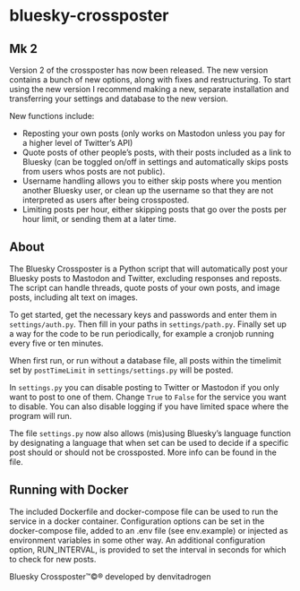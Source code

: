 # bluesky-crossposter

## Mk 2

Version 2 of the crossposter has now been released. The new version contains a bunch of new options, along with fixes and restructuring. To start using the new version I recommend making a new, separate installation and transferring your settings and database to the new version.

New functions include:

- Reposting your own posts (only works on Mastodon unless you pay for a higher level of Twitter’s API)
- Quote posts of other people’s posts, with their posts included as a link to Bluesky (can be toggled on/off in settings and automatically skips posts from users whos posts are not public).
- Username handling allows you to either skip posts where you mention another Bluesky user, or clean up the username so that they are not interpreted as users after being crossposted.
- Limiting posts per hour, either skipping posts that go over the posts per hour limit, or sending them at a later time.

## About

The Bluesky Crossposter is a Python script that will automatically post your Bluesky posts to Mastodon and Twitter, excluding responses and reposts. The script can handle threads, quote posts of your own posts, and image posts, including alt text on images.

To get started, get the necessary keys and passwords and enter them in `settings/auth.py`. Then fill in your paths in `settings/path.py`. Finally set up a way for the code to be run periodically, for example a cronjob running every five or ten minutes.

When first run, or run without a database file, all posts within the timelimit set by `postTimeLimit` in `settings/settings.py` will be posted.

In `settings.py` you can disable posting to Twitter or Mastodon if you only want to post to one of them. Change `True` to `False` for the service you want to disable. You can also disable logging if you have limited space where the program will run.

The file `settings.py` now also allows (mis)using Bluesky’s language function by designating a language that when set can be used to decide if a specific post should or should not be crossposted. More info can be found in the file.

## Running with Docker

The included Dockerfile and docker-compose file can be used to run the service in a docker container. Configuration options can be set in the docker-compose file, added to an .env file (see env.example) or injected as environment variables in some other way. An additional configuration option, RUN_INTERVAL, is provided to set the interval in seconds for which to check for new posts.

Bluesky Crossposter™©® developed by denvitadrogen
